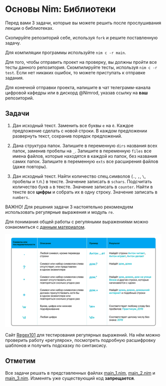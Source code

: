 # Основы Nim: Библиотеки

Перед вами 3 задачи, которые вы можете решить после прослушивания лекции о библиотеках.

Скопируйте репозиторий себе, используя `fork` и решите поставленную задачу.

Для компиляции программы используйте `nim c -r main`.

Для того, чтобы отправить проект на проверку, вы должны пройти все тесты данного репозитория.
Скомпилируйте тесты, используя `nim c -r test`. Если нет никаких ошибок, то можете приступать к отправке задания.

Для конечной отправки проекта, напишите в чат телеграмм-канала цифровой кафедры или в дискорд @Nimrod, указав ссылку на __ваш__ репозиторий.

## Задачи

1. Дан исходный текст.
Заменить все буквы `е` на `ё`.
Каждое предложение сделать с новой строки.
В каждом предложении развернуть текст, сохранив порядок предложений.

2. Дана структура папок.
Запишите в переменную `dirs` названия всех папок, заменив пробелы на `_`.
Запишите в переменную `files` все имена файлов, которые находятся в каждой из папок, без названия самих папок.
Запишите в переменную `exts` все расширения файлов (даже повторы).

3. Дан исходный текст.
Найти количество спец.символов (`.`, `,`, `\`, пробелы и т.п.) в тексте. Значение записать в `schars`.
Подсчитать количество букв `a` в тексте. Значение записать в `counter`.
Найти в тексте все __цифры__ и собрать их в одну строку. Значение записать в `numbers`.

ВАЖНО! Для решения задачи 3 настоятельно рекомендуем использовать регулярные выражения и модуль `re`.

Для понимания общей работы с регуляными выражениями можно ознакомиться с [данным материалом](https://habr.com/en/articles/545150/).

![Регулярки](image.png)

Cайт [Regex101](https://regex101.com/) для тестирования регулярных выражений. На нём можно проверить работу «регулярок», посмотреть подробную расшифровку шаблонов и получить подсказку по синтаксису.

## Отметим
Все задачи решать в представленных файлах [main_1.nim](main_1.nim), [main_2.nim](main_2.nim) и [main_3.nim](main_3.nim).
Изменять уже существующий код __запрещается__.
